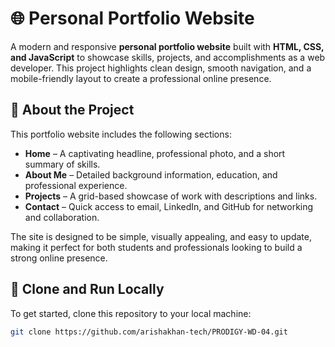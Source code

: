 # 🌐 Personal Portfolio Website

A modern and responsive **personal portfolio website** built with **HTML, CSS, and JavaScript** to showcase skills, projects, and accomplishments as a web developer. This project highlights clean design, smooth navigation, and a mobile-friendly layout to create a professional online presence.


## 📖 About the Project

This portfolio website includes the following sections:  
- **Home** – A captivating headline, professional photo, and a short summary of skills.  
- **About Me** – Detailed background information, education, and professional experience.  
- **Projects** – A grid-based showcase of work with descriptions and links.  
- **Contact** – Quick access to email, LinkedIn, and GitHub for networking and collaboration.  

The site is designed to be simple, visually appealing, and easy to update, making it perfect for both students and professionals looking to build a strong online presence.

## 🚀 Clone and Run Locally

To get started, clone this repository to your local machine:

```bash
git clone https://github.com/arishakhan-tech/PRODIGY-WD-04.git
